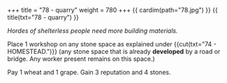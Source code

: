+++
title = "78 - quarry"
weight = 780
+++
{{ cardim(path="78.jpg") }}
{{ title(txt="78 - quarry") }}

*Hordes of shelterless people need more building materials.*

Place 1 workshop on any stone space as explained under
{{cut(txt="74 - HOMESTEAD.")}} (any stone space that is already **developed** by a road or
bridge. Any worker present remains on this space.)

Pay 1 wheat and 1 grape. Gain 3 reputation and 4 stones.

